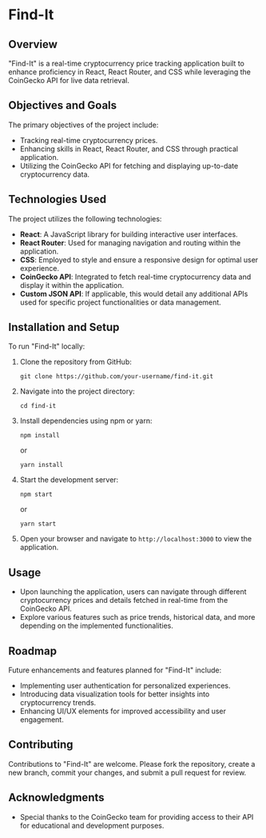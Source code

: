 # Find-It

## Overview

"Find-It" is a real-time cryptocurrency price tracking application built to enhance proficiency in React, React Router, and CSS while leveraging the CoinGecko API for live data retrieval.

## Objectives and Goals

The primary objectives of the project include:
- Tracking real-time cryptocurrency prices.
- Enhancing skills in React, React Router, and CSS through practical application.
- Utilizing the CoinGecko API for fetching and displaying up-to-date cryptocurrency data.

## Technologies Used

The project utilizes the following technologies:
- **React**: A JavaScript library for building interactive user interfaces.
- **React Router**: Used for managing navigation and routing within the application.
- **CSS**: Employed to style and ensure a responsive design for optimal user experience.
- **CoinGecko API**: Integrated to fetch real-time cryptocurrency data and display it within the application.
- **Custom JSON API**: If applicable, this would detail any additional APIs used for specific project functionalities or data management.

## Installation and Setup

To run "Find-It" locally:
1. Clone the repository from GitHub:
   ```
   git clone https://github.com/your-username/find-it.git
   ```
2. Navigate into the project directory:
   ```
   cd find-it
   ```
3. Install dependencies using npm or yarn:
   ```
   npm install
   ```
   or
   ```
   yarn install
   ```
4. Start the development server:
   ```
   npm start
   ```
   or
   ```
   yarn start
   ```
5. Open your browser and navigate to `http://localhost:3000` to view the application.

## Usage

- Upon launching the application, users can navigate through different cryptocurrency prices and details fetched in real-time from the CoinGecko API.
- Explore various features such as price trends, historical data, and more depending on the implemented functionalities.

## Roadmap

Future enhancements and features planned for "Find-It" include:
- Implementing user authentication for personalized experiences.
- Introducing data visualization tools for better insights into cryptocurrency trends.
- Enhancing UI/UX elements for improved accessibility and user engagement.

## Contributing

Contributions to "Find-It" are welcome. Please fork the repository, create a new branch, commit your changes, and submit a pull request for review.

## Acknowledgments

- Special thanks to the CoinGecko team for providing access to their API for educational and development purposes.
